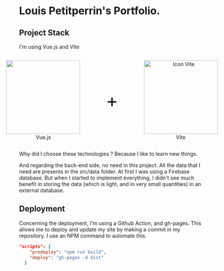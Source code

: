 # Louis Petitperrin's Portfolio.

## Project Stack

I'm using Vue.js and Vite

<div style="display:flex; gap:30px; justify-content:center; align-items:center">
	<figure style="display:flex; flex-direction: column; justify-content:center; text-align:center">
	    <img src="https://camo.githubusercontent.com/0b17e5a01574a2c1251b51c910c422f6ca6cb968a52686a770b668a634792c09/68747470733a2f2f7675656a732e6f72672f696d616765732f6c6f676f2e706e67" width="200">
	    <figcaption style="just">Vue.js</figcaption>
	</figure>
		<span style="font-size:50px;">+</span>
	<figure style="display:flex; flex-direction: column; justify-content:center; text-align:center">
	    <img src="https://camo.githubusercontent.com/2e1efd50b61f26c56e82929d735dce115937350e280abac98641c79d765da27c/68747470733a2f2f766974656a732e6465762f6c6f676f2e737667" alt="Icon Vite" width="200">
	    <figcaption style="just">Vite</figcaption>
	</figure>

</div>

Why did I choose these technologies ? Because I like to learn new things.

And regarding the back-end side, no need in this project. All the data that I need are presents in the src/data folder. At first I was using a Firebase database. But when I started to implement everything, I didn't see much benefit in storing the data (which is light, and in very small quantities) in an external database.

## Deployment

Concerning the deployment, I'm using a Github Action, and gh-pages. This allows me to deploy and update my site by making a commit in my repository. I use an NPM command to automate this.

```json
"scripts": {
    "predeploy": "npm run build",
    "deploy": "gh-pages -d dist"
  }
```
